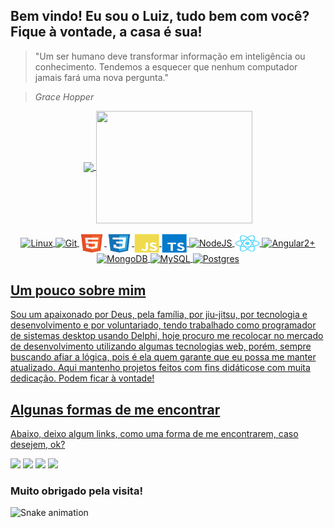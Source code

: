 ## Bem vindo! Eu sou o Luiz, tudo bem com você? Fique à vontade, a casa é sua!
>"Um ser humano deve transformar informação em inteligência ou conhecimento. 
>Tendemos a esquecer que nenhum computador jamais fará uma nova pergunta."

>_Grace Hopper_
<div align="center" width="75%">
  <a href="https://github.com/lnalmeida">
  <img align="center" "height="180em"  src="https://github-readme-stats.vercel.app/api?username=lnalmeida&show_icons=true&theme=gotham&include_all_commits=true&count_private=true"/>
  <img align="center" height="180em" width="250em" src="https://github-readme-stats.vercel.app/api/top-langs/?username=lnalmeida&langs_count=4&theme=gotham"/>
</div>

<div align="center" height="50em" style="display: inline_block"><br>
  <img align="center" alt="Linux" height="30" width="40" src="https://cdn.jsdelivr.net/gh/devicons/devicon/icons/linux/linux-original.svg" />
  <img align="center" alt="Git" height="30" width="40" src="https://cdn.jsdelivr.net/gh/devicons/devicon/icons/git/git-original.svg" />
  <img align="center" alt="HTML" height="30" width="40" src="https://raw.githubusercontent.com/devicons/devicon/master/icons/html5/html5-original.svg">
  <img align="center" alt="CSS" height="30" width="40" src="https://raw.githubusercontent.com/devicons/devicon/master/icons/css3/css3-original.svg">
  <img align="center" alt="Javascript" height="30" width="40" src="https://raw.githubusercontent.com/devicons/devicon/master/icons/javascript/javascript-plain.svg">
  <img align="center" alt="Typescript-Ts" height="30" width="40"   src="https://raw.githubusercontent.com/devicons/devicon/master/icons/typescript/typescript-plain.svg">
  <img align="center" alt="NodeJS" height="30" width="40" src="https://cdn.jsdelivr.net/gh/devicons/devicon/icons/nodejs/nodejs-original.svg" />
  <img align="center" alt="React" height="30" width="40" src="https://raw.githubusercontent.com/devicons/devicon/master/icons/react/react-original.svg">
  <img align="center" alt="Angular2+" height="30" width="40" src="https://cdn.jsdelivr.net/gh/devicons/devicon/icons/angularjs/angularjs-original.svg" />
  <img align="center" alt="MongoDB" height="30" width="40" src="https://cdn.jsdelivr.net/gh/devicons/devicon/icons/mongodb/mongodb-original.svg" />
  <img align="center" alt="MySQL" height="30" width="40" src="https://cdn.jsdelivr.net/gh/devicons/devicon/icons/mysql/mysql-original.svg" />
  <img align="center" alt="Postgres" height="30" width="40" src="https://cdn.jsdelivr.net/gh/devicons/devicon/icons/postgresql/postgresql-original.svg" />
                  
</div>
<div align="left">
                 
 ## Um pouco sobre mim
 
 Sou um apaixonado por Deus, pela família, por jiu-jitsu, por tecnologia e desenvolvimento e por voluntariado, tendo trabalhado como programador de sistemas desktop usando Delphi, hoje procuro me recolocar no mercado de desenvolvimento utilizando algumas tecnologias web, porém, sempre buscando afiar a lógica, pois é ela quem garante que eu possa me manter atualizado. Aqui mantenho projetos feitos com fins didáticose com muita dedicação. Podem ficar à vontade!
</div>
                 

<div align="left">
  
  ## Algunas formas de me encontrar

  Abaixo, deixo algum links, como uma forma de me encontrarem, caso desejem, ok?

</div>          
                 
<a  href="https://linkedin.com/in/luiz-n-almeida" target="_blank" ><img src="https://img.shields.io/badge/LinkedIn-0077B5?style=for-the-badge&logo=linkedin&logoColor=white" /></a>
<a  href="https://api.whatsapp.com/send?phone=5521983385419" target="_blank" ><img src="https://img.shields.io/badge/WhatsApp-25D366?style=for-the-badge&logo=whatsapp&logoColor=white" /></a>
<a  href="https://t.me/lnalmeidajr" target="_blank" ><img src="https://img.shields.io/badge/Telegram-2CA5E0?style=for-the-badge&logo=telegram&logoColor=white" /></a>
<a  href="mailto:l.n.almeida.ti@gmail.com" target="_blank" ><img src="https://img.shields.io/badge/Gmail-D14836?style=for-the-badge&logo=gmail&logoColor=white" /></a>

### Muito obrigado pela visita!

![Snake animation](https://github.com/lnalmeida/lnalmeida/blob/output/github-contribution-grid-snake.svg)
